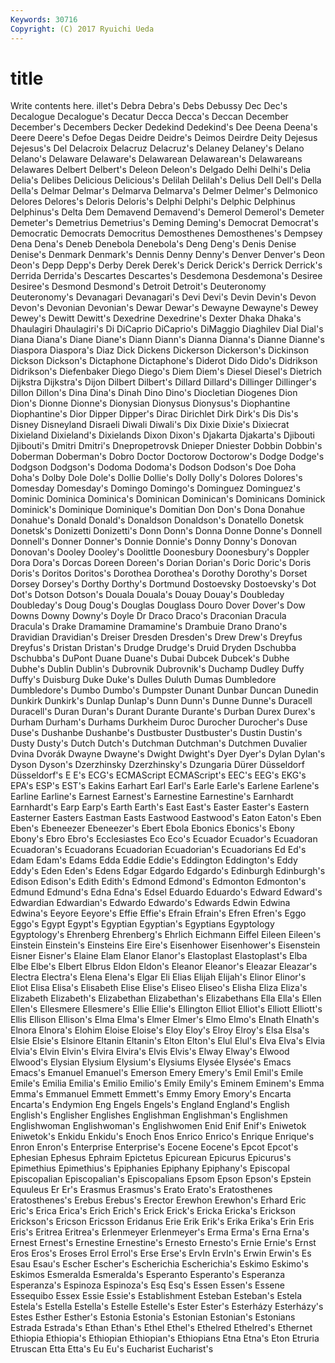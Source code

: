 ```yaml
---
Keywords: 30716 
Copyright: (C) 2017 Ryuichi Ueda
---
```


# title

Write contents here.
illet's Debra Debra's Debs Debussy
Dec Dec's Decalogue Decalogue's Decatur Decca Decca's Deccan December December's
Decembers Decker Dedekind Dedekind's Dee Deena Deena's Deere Deere's Defoe
Degas Deidre Deidre's Deimos Deirdre Deity Dejesus Dejesus's Del Delacroix
Delacruz Delacruz's Delaney Delaney's Delano Delano's Delaware Delaware's Delawarean Delawarean's
Delawareans Delawares Delbert Delbert's Deleon Deleon's Delgado Delhi Delhi's Delia
Delia's Delibes Delicious Delicious's Delilah Delilah's Delius Dell Dell's Della
Della's Delmar Delmar's Delmarva Delmarva's Delmer Delmer's Delmonico Delores Delores's
Deloris Deloris's Delphi Delphi's Delphic Delphinus Delphinus's Delta Dem Demavend
Demavend's Demerol Demerol's Demeter Demeter's Demetrius Demetrius's Deming Deming's Democrat
Democrat's Democratic Democrats Democritus Demosthenes Demosthenes's Dempsey Dena Dena's Deneb
Denebola Denebola's Deng Deng's Denis Denise Denise's Denmark Denmark's Dennis
Denny Denny's Denver Denver's Deon Deon's Depp Depp's Derby Derek
Derek's Derick Derick's Derrick Derrick's Derrida Derrida's Descartes Descartes's Desdemona
Desdemona's Desiree Desiree's Desmond Desmond's Detroit Detroit's Deuteronomy Deuteronomy's Devanagari
Devanagari's Devi Devi's Devin Devin's Devon Devon's Devonian Devonian's Dewar
Dewar's Dewayne Dewayne's Dewey Dewey's Dewitt Dewitt's Dexedrine Dexedrine's Dexter
Dhaka Dhaka's Dhaulagiri Dhaulagiri's Di DiCaprio DiCaprio's DiMaggio Diaghilev Dial
Dial's Diana Diana's Diane Diane's Diann Diann's Dianna Dianna's Dianne
Dianne's Diaspora Diaspora's Diaz Dick Dickens Dickerson Dickerson's Dickinson Dickson
Dickson's Dictaphone Dictaphone's Diderot Dido Dido's Didrikson Didrikson's Diefenbaker Diego
Diego's Diem Diem's Diesel Diesel's Dietrich Dijkstra Dijkstra's Dijon Dilbert
Dilbert's Dillard Dillard's Dillinger Dillinger's Dillon Dillon's Dina Dina's Dinah
Dino Dino's Diocletian Diogenes Dion Dion's Dionne Dionne's Dionysian Dionysus
Dionysus's Diophantine Diophantine's Dior Dipper Dipper's Dirac Dirichlet Dirk Dirk's
Dis Dis's Disney Disneyland Disraeli Diwali Diwali's Dix Dixie Dixie's
Dixiecrat Dixieland Dixieland's Dixielands Dixon Dixon's Djakarta Djakarta's Djibouti Djibouti's
Dmitri Dmitri's Dnepropetrovsk Dnieper Dniester Dobbin Dobbin's Doberman Doberman's Dobro
Doctor Doctorow Doctorow's Dodge Dodge's Dodgson Dodgson's Dodoma Dodoma's Dodson
Dodson's Doe Doha Doha's Dolby Dole Dole's Dollie Dollie's Dolly
Dolly's Dolores Dolores's Domesday Domesday's Domingo Domingo's Dominguez Dominguez's Dominic
Dominica Dominica's Dominican Dominican's Dominicans Dominick Dominick's Dominique Dominique's Domitian
Don Don's Dona Donahue Donahue's Donald Donald's Donaldson Donaldson's Donatello
Donetsk Donetsk's Donizetti Donizetti's Donn Donn's Donna Donne Donne's Donnell
Donnell's Donner Donner's Donnie Donnie's Donny Donny's Donovan Donovan's Dooley
Dooley's Doolittle Doonesbury Doonesbury's Doppler Dora Dora's Dorcas Doreen Doreen's
Dorian Dorian's Doric Doric's Doris Doris's Doritos Doritos's Dorothea Dorothea's
Dorothy Dorothy's Dorset Dorsey Dorsey's Dorthy Dorthy's Dortmund Dostoevsky Dostoevsky's
Dot Dot's Dotson Dotson's Douala Douala's Douay Douay's Doubleday Doubleday's
Doug Doug's Douglas Douglass Douro Dover Dover's Dow Downs Downy
Downy's Doyle Dr Draco Draco's Draconian Dracula Dracula's Drake Dramamine
Dramamine's Drambuie Drano Drano's Dravidian Dravidian's Dreiser Dresden Dresden's Drew
Drew's Dreyfus Dreyfus's Dristan Dristan's Drudge Drudge's Druid Dryden Dschubba
Dschubba's DuPont Duane Duane's Dubai Dubcek Dubcek's Dubhe Dubhe's Dublin
Dublin's Dubrovnik Dubrovnik's Duchamp Dudley Duffy Duffy's Duisburg Duke Duke's
Dulles Duluth Dumas Dumbledore Dumbledore's Dumbo Dumbo's Dumpster Dunant Dunbar
Duncan Dunedin Dunkirk Dunkirk's Dunlap Dunlap's Dunn Dunn's Dunne Dunne's
Duracell Duracell's Duran Duran's Durant Durante Durante's Durban Durex Durex's
Durham Durham's Durhams Durkheim Duroc Durocher Durocher's Duse Duse's Dushanbe
Dushanbe's Dustbuster Dustbuster's Dustin Dustin's Dusty Dusty's Dutch Dutch's Dutchman
Dutchman's Dutchmen Duvalier Dvina Dvorák Dwayne Dwayne's Dwight Dwight's Dyer
Dyer's Dylan Dylan's Dyson Dyson's Dzerzhinsky Dzerzhinsky's Dzungaria Dürer Düsseldorf
Düsseldorf's E E's ECG's ECMAScript ECMAScript's EEC's EEG's EKG's EPA's
ESP's EST's Eakins Earhart Earl Earl's Earle Earle's Earlene Earlene's
Earline Earline's Earnest Earnest's Earnestine Earnestine's Earnhardt Earnhardt's Earp Earp's
Earth Earth's East East's Easter Easter's Eastern Easterner Easters Eastman
Easts Eastwood Eastwood's Eaton Eaton's Eben Eben's Ebeneezer Ebeneezer's Ebert
Ebola Ebonics Ebonics's Ebony Ebony's Ebro Ebro's Ecclesiastes Eco Eco's
Ecuador Ecuador's Ecuadoran Ecuadoran's Ecuadorans Ecuadorian Ecuadorian's Ecuadorians Ed Ed's
Edam Edam's Edams Edda Eddie Eddie's Eddington Eddington's Eddy Eddy's
Eden Eden's Edens Edgar Edgardo Edgardo's Edinburgh Edinburgh's Edison Edison's
Edith Edith's Edmond Edmond's Edmonton Edmonton's Edmund Edmund's Edna Edna's
Edsel Eduardo Eduardo's Edward Edward's Edwardian Edwardian's Edwardo Edwardo's Edwards
Edwin Edwina Edwina's Eeyore Eeyore's Effie Effie's Efrain Efrain's Efren
Efren's Eggo Eggo's Egypt Egypt's Egyptian Egyptian's Egyptians Egyptology Egyptology's
Ehrenberg Ehrenberg's Ehrlich Eichmann Eiffel Eileen Eileen's Einstein Einstein's Einsteins
Eire Eire's Eisenhower Eisenhower's Eisenstein Eisner Eisner's Elaine Elam Elanor
Elanor's Elastoplast Elastoplast's Elba Elbe Elbe's Elbert Elbrus Eldon Eldon's
Eleanor Eleanor's Eleazar Eleazar's Electra Electra's Elena Elena's Elgar Eli
Elias Elijah Elijah's Elinor Elinor's Eliot Elisa Elisa's Elisabeth Elise
Elise's Eliseo Eliseo's Elisha Eliza Eliza's Elizabeth Elizabeth's Elizabethan Elizabethan's
Elizabethans Ella Ella's Ellen Ellen's Ellesmere Ellesmere's Ellie Ellie's Ellington
Elliot Elliot's Elliott Elliott's Ellis Ellison Ellison's Elma Elma's Elmer
Elmer's Elmo Elmo's Elnath Elnath's Elnora Elnora's Elohim Eloise Eloise's
Eloy Eloy's Elroy Elroy's Elsa Elsa's Elsie Elsie's Elsinore Eltanin
Eltanin's Elton Elton's Elul Elul's Elva Elva's Elvia Elvia's Elvin
Elvin's Elvira Elvira's Elvis Elvis's Elway Elway's Elwood Elwood's Elysian
Elysium Elysium's Elysiums Elysée Elysée's Emacs Emacs's Emanuel Emanuel's Emerson
Emery Emery's Emil Emil's Emile Emile's Emilia Emilia's Emilio Emilio's
Emily Emily's Eminem Eminem's Emma Emma's Emmanuel Emmett Emmett's Emmy
Emory Emory's Encarta Encarta's Endymion Eng Engels Engels's England England's
English English's Englisher Englishes Englishman Englishman's Englishmen Englishwoman Englishwoman's Englishwomen
Enid Enif Enif's Eniwetok Eniwetok's Enkidu Enkidu's Enoch Enos Enrico
Enrico's Enrique Enrique's Enron Enron's Enterprise Enterprise's Eocene Eocene's Epcot
Epcot's Ephesian Ephesus Ephraim Epictetus Epicurean Epicurus Epicurus's Epimethius Epimethius's
Epiphanies Epiphany Epiphany's Episcopal Episcopalian Episcopalian's Episcopalians Epsom Epson Epson's
Epstein Equuleus Er Er's Erasmus Erasmus's Erato Erato's Eratosthenes Eratosthenes's
Erebus Erebus's Erector Erewhon Erewhon's Erhard Eric Eric's Erica Erica's
Erich Erich's Erick Erick's Ericka Ericka's Erickson Erickson's Ericson Ericsson
Eridanus Erie Erik Erik's Erika Erika's Erin Eris Eris's Eritrea
Eritrea's Erlenmeyer Erlenmeyer's Erma Erma's Erna Erna's Ernest Ernest's Ernestine
Ernestine's Ernesto Ernesto's Ernie Ernie's Ernst Eros Eros's Eroses Errol
Errol's Erse Erse's ErvIn ErvIn's Erwin Erwin's Es Esau Esau's
Escher Escher's Escherichia Escherichia's Eskimo Eskimo's Eskimos Esmeralda Esmeralda's Esperanto
Esperanto's Esperanza Esperanza's Espinoza Espinoza's Esq Esq's Essen Essen's Essene
Essequibo Essex Essie Essie's Establishment Esteban Esteban's Estela Estela's Estella
Estella's Estelle Estelle's Ester Ester's Esterházy Esterházy's Estes Esther Esther's
Estonia Estonia's Estonian Estonian's Estonians Estrada Estrada's Ethan Ethan's Ethel
Ethel's Ethelred Ethelred's Ethernet Ethiopia Ethiopia's Ethiopian Ethiopian's Ethiopians Etna
Etna's Eton Etruria Etruscan Etta Etta's Eu Eu's Eucharist Eucharist's
